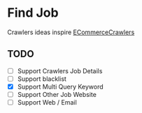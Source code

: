 # Find Job

Crawlers ideas inspire [ECommerceCrawlers](https://github.com/DropsDevopsOrg/ECommerceCrawlers)

## TODO

- [ ] Support Crawlers Job Details
- [ ] Support blacklist
- [x] Support Multi Query Keyword
- [ ] Support Other Job Website
- [ ] Support Web / Email
